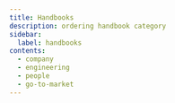 ```yaml
---
title: Handbooks
description: ordering handbook category
sidebar:
  label: handbooks
contents:
  - company
  - engineering
  - people
  - go-to-market
---
```

